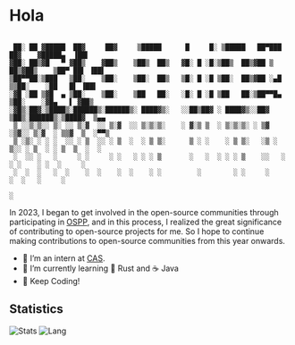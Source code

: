 # Hola 

```

 ██░ ██ ▓█████  ██▓     ██▓     ▒█████      █     █░ ▒█████   ██▀███   ██▓    ▓█████▄  ▐██▌ 
▓██░ ██▒▓█   ▀ ▓██▒    ▓██▒    ▒██▒  ██▒   ▓█░ █ ░█░▒██▒  ██▒▓██ ▒ ██▒▓██▒    ▒██▀ ██▌ ▐██▌ 
▒██▀▀██░▒███   ▒██░    ▒██░    ▒██░  ██▒   ▒█░ █ ░█ ▒██░  ██▒▓██ ░▄█ ▒▒██░    ░██   █▌ ▐██▌ 
░▓█ ░██ ▒▓█  ▄ ▒██░    ▒██░    ▒██   ██░   ░█░ █ ░█ ▒██   ██░▒██▀▀█▄  ▒██░    ░▓█▄   ▌ ▓██▒ 
░▓█▒░██▓░▒████▒░██████▒░██████▒░ ████▓▒░   ░░██▒██▓ ░ ████▓▒░░██▓ ▒██▒░██████▒░▒████▓  ▒▄▄  
 ▒ ░░▒░▒░░ ▒░ ░░ ▒░▓  ░░ ▒░▓  ░░ ▒░▒░▒░    ░ ▓░▒ ▒  ░ ▒░▒░▒░ ░ ▒▓ ░▒▓░░ ▒░▓  ░ ▒▒▓  ▒  ░▀▀▒ 
 ▒ ░▒░ ░ ░ ░  ░░ ░ ▒  ░░ ░ ▒  ░  ░ ▒ ▒░      ▒ ░ ░    ░ ▒ ▒░   ░▒ ░ ▒░░ ░ ▒  ░ ░ ▒  ▒  ░  ░ 
 ░  ░░ ░   ░     ░ ░     ░ ░   ░ ░ ░ ▒       ░   ░  ░ ░ ░ ▒    ░░   ░   ░ ░    ░ ░  ░     ░ 
 ░  ░  ░   ░  ░    ░  ░    ░  ░    ░ ░         ░        ░ ░     ░         ░  ░   ░     ░    
                                                                               ░            

```

In 2023, I began to get involved in the open-source communities through participating in [OSPP](https://summer-ospp.ac.cn/), and in this process, I realized the great significance of contributing to open-source projects for me. So I hope to continue making contributions to open-source communities from this year onwards.

- 🔭 I’m an intern at [CAS](https://www.cas.cn/).
- 🌱 I’m currently learning 🦀 Rust and ☕ Java
- 🤗 Keep Coding!

## Statistics
![Stats](https://github-readme-stats.vercel.app/api?username=niconical)
![Lang](https://github-readme-stats.vercel.app/api/top-langs/?username=niconical&hide=ipynb,html&layout=compact)
